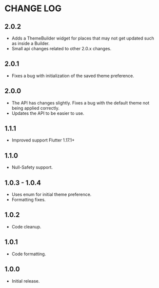 # CHANGE LOG

## 2.0.2
* Adds a ThemeBuilder widget for places that may not get updated such as inside a Builder.
* Small api changes related to other 2.0.x changes.

## 2.0.1
* Fixes a bug with initialization of the saved theme preference.

## 2.0.0
* The API has changes slightly. Fixes a bug with the default theme not being applied correctly.
* Updates the API to be easier to use.

## 1.1.1
* Improved support Flutter 1.17.1+

## 1.1.0
* Null-Safety support.

## 1.0.3 - 1.0.4
* Uses enum for initial theme preference.
* Formatting fixes.

## 1.0.2
* Code cleanup.

## 1.0.1
* Code formatting.

## 1.0.0
* Initial release.
